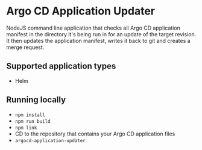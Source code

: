 # Argo CD Application Updater

NodeJS command line application that checks all Argo CD application manifest in the directory it's being run in for an update of the target revision.
It then updates the application manifest, writes it back to git and creates a merge request.

## Supported application types
- Helm

## Running locally
- `npm install`
- `npm run build`
- `npm link`
- CD to the repository that contains your Argo CD application files
- `argocd-application-updater`
